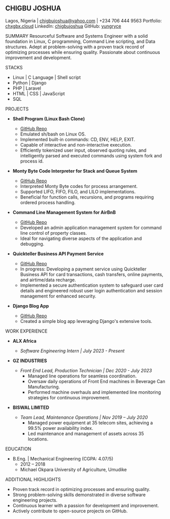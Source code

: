 ## CHIGBU JOSHUA

Lagos, Nigeria | chigbujoshua@yahoo.com | +234 706 444 9563
Portfolio: [chxgbx.cloud](https://chxgbx.cloud/)
LinkedIn: [chigbujoshua](https://linkedin.com/in/chigbujoshua)
GitHub: [yungryce](https://github.com/yungryce)

SUMMARY
Resourceful Software and Systems Engineer with a solid foundation in Linux, C programming, Command Line scripting, and Data structures. Adept at problem-solving with a proven track record of optimizing processes while ensuring quality. Passionate about continuous improvement and development.

STACKS
- Linux | C Language | Shell script
- Python | Django
- PHP | Laravel
- HTML | CSS | JavaScript
- SQL

PROJECTS
- **Shell Program (Linux Bash Clone)**
  - [GitHub Repo](https://github.com/yungryce/simple_shell)
  - Emulated sh/bash on Linux OS.
  - Implemented built-in commands: CD, ENV, HELP, EXIT.
  - Capable of interactive and non-interactive execution.
  - Efficiently tokenized user input, observed quoting rules, and intelligently parsed and executed commands using system fork and process id.

- **Monty Byte Code Interpreter for Stack and Queue System**
  - [GitHub Repo](https://github.com/yungryce/monty)
  - Interpreted Monty Byte codes for process arrangement.
  - Supported LIFO, FIFO, FILO, and LILO implementations.
  - Beneficial for function calls, recursions, and programs requiring ordered process handling.

- **Command Line Management System for AirBnB**
  - [GitHub Repo](https://github.com/yungryce/AirBnB_clone/)
  - Developed an admin application management system for command line control of property classes.
  - Ideal for navigating diverse aspects of the application and debugging.

- **Quickteller Business API Payment Service**
  - [GitHub Repo](https://github.com/yungryce/php_app)
  - In progress: Developing a payment service using Quickteller Business API for card transactions, cash transfers, online payments, and airtime/data recharge.
  - Implemented a secure authentication system to safeguard user card details and engineered robust user login authentication and session management for enhanced security.

- **Django Blog App**
  - [GitHub Repo](https://github.com/yungryce/blog)
  - Created a simple blog app leveraging Django's extensive tools.

WORK EXPERIENCE
- **ALX Africa**
  - *Software Engineering Intern | July 2023 - Present*

- **GZ INDUSTRIES**
  - *Front End Lead, Production Technician | Dec 2020 - July 2023*
    - Managed line operations for seamless coordination.
    - Oversaw daily operations of Front End machines in Beverage Can Manufacturing.
    - Performed machine overhauls and implemented line monitoring strategies for continuous improvement.

- **BISWAL LIMITED**
  - *Team Lead, Maintenance Operations | Nov 2019 – July 2020*
    - Managed power equipment at 35 telecom sites, achieving a 99.5% power availability index.
    - Led maintenance and management of assets across 35 locations.

EDUCATION
- B.Eng. | Mechanical Engineering (CGPA: 4.07/5)
  - 2012 – 2018
  - Michael Okpara University of Agriculture, Umudike

ADDITIONAL HIGHLIGHTS
- Proven track record in optimizing processes and ensuring quality.
- Strong problem-solving skills demonstrated in diverse software engineering projects.
- Continuous learner with a passion for development and improvement.
- Actively contribute to open-source projects on GitHub.
